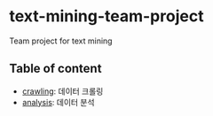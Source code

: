 # text-mining-team-project
Team project for text mining

## Table of content
- [crawling](./crawling): 데이터 크롤링
- [analysis](./analysis): 데이터 분석